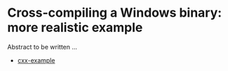 # Cross-compiling a Windows binary: more realistic example

Abstract to be written ...

- [cxx-example](cxx-example/)
